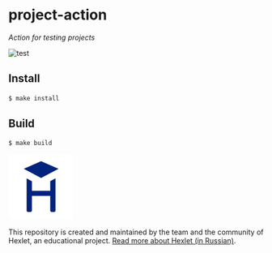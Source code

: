 # project-action

*Action for testing projects*

![test](https://github.com/Hexlet/project-action/workflows/test/badge.svg)

## Install

```sh
$ make install
```

## Build

```sh
$ make build
```

[![Hexlet Ltd. logo](https://raw.githubusercontent.com/Hexlet/hexletguides.github.io/master/images/hexlet_logo128.png)](https://ru.hexlet.io/pages/about?utm_source=github&utm_medium=link&utm_campaign=project-action)

This repository is created and maintained by the team and the community of Hexlet, an educational project. [Read more about Hexlet (in Russian)](https://ru.hexlet.io/pages/about?utm_source=github&utm_medium=link&utm_campaign=project-action).
